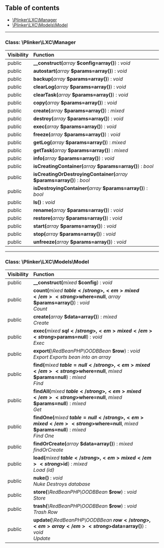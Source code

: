 ## Table of contents

- [\Plinker\LXC\Manager](#class-plinkerlxcmanager)
- [\Plinker\LXC\Models\Model](#class-plinkerlxcmodelsmodel)

<hr />

### Class: \Plinker\LXC\Manager

| Visibility | Function |
|:-----------|:---------|
| public | <strong>__construct(</strong><em>array</em> <strong>$config=array()</strong>)</strong> : <em>void</em> |
| public | <strong>autostart(</strong><em>array</em> <strong>$params=array()</strong>)</strong> : <em>void</em> |
| public | <strong>backup(</strong><em>array</em> <strong>$params=array()</strong>)</strong> : <em>void</em> |
| public | <strong>clearLog(</strong><em>array</em> <strong>$params=array()</strong>)</strong> : <em>void</em> |
| public | <strong>clearTask(</strong><em>array</em> <strong>$params=array()</strong>)</strong> : <em>void</em> |
| public | <strong>copy(</strong><em>array</em> <strong>$params=array()</strong>)</strong> : <em>void</em> |
| public | <strong>create(</strong><em>array</em> <strong>$params=array()</strong>)</strong> : <em>mixed</em> |
| public | <strong>destroy(</strong><em>array</em> <strong>$params=array()</strong>)</strong> : <em>void</em> |
| public | <strong>exec(</strong><em>array</em> <strong>$params=array()</strong>)</strong> : <em>void</em> |
| public | <strong>freeze(</strong><em>array</em> <strong>$params=array()</strong>)</strong> : <em>void</em> |
| public | <strong>getLog(</strong><em>array</em> <strong>$params=array()</strong>)</strong> : <em>mixed</em> |
| public | <strong>getTask(</strong><em>array</em> <strong>$params=array()</strong>)</strong> : <em>mixed</em> |
| public | <strong>info(</strong><em>array</em> <strong>$params=array()</strong>)</strong> : <em>void</em> |
| public | <strong>isCreatingContainer(</strong><em>array</em> <strong>$params=array()</strong>)</strong> : <em>bool</em> |
| public | <strong>isCreatingOrDestroyingContainer(</strong><em>array</em> <strong>$params=array()</strong>)</strong> : <em>bool</em> |
| public | <strong>isDestroyingContainer(</strong><em>array</em> <strong>$params=array()</strong>)</strong> : <em>bool</em> |
| public | <strong>ls()</strong> : <em>void</em> |
| public | <strong>rename(</strong><em>array</em> <strong>$params=array()</strong>)</strong> : <em>void</em> |
| public | <strong>restore(</strong><em>array</em> <strong>$params=array()</strong>)</strong> : <em>void</em> |
| public | <strong>start(</strong><em>array</em> <strong>$params=array()</strong>)</strong> : <em>void</em> |
| public | <strong>stop(</strong><em>array</em> <strong>$params=array()</strong>)</strong> : <em>void</em> |
| public | <strong>unfreeze(</strong><em>array</em> <strong>$params=array()</strong>)</strong> : <em>void</em> |

<hr />

### Class: \Plinker\LXC\Models\Model

| Visibility | Function |
|:-----------|:---------|
| public | <strong>__construct(</strong><em>mixed</em> <strong>$config</strong>)</strong> : <em>void</em> |
| public | <strong>count(</strong><em>mixed</em> <strong>$table</strong>, <em>mixed</em> <strong>$where=null</strong>, <em>array</em> <strong>$params=array()</strong>)</strong> : <em>void</em><br /><em>Count</em> |
| public | <strong>create(</strong><em>array</em> <strong>$data=array()</strong>)</strong> : <em>mixed</em><br /><em>Create</em> |
| public | <strong>exec(</strong><em>mixed</em> <strong>$sql</strong>, <em>mixed</em> <strong>$params=null</strong>)</strong> : <em>void</em><br /><em>Exec</em> |
| public | <strong>export(</strong><em>\RedBeanPHP\OODBBean</em> <strong>$row</strong>)</strong> : <em>void</em><br /><em>Export Exports bean into an array</em> |
| public | <strong>find(</strong><em>mixed</em> <strong>$table=null</strong>, <em>mixed</em> <strong>$where=null</strong>, <em>mixed</em> <strong>$params=null</strong>)</strong> : <em>mixed</em><br /><em>Find</em> |
| public | <strong>findAll(</strong><em>mixed</em> <strong>$table</strong>, <em>mixed</em> <strong>$where=null</strong>, <em>mixed</em> <strong>$params=null</strong>)</strong> : <em>mixed</em><br /><em>Get</em> |
| public | <strong>findOne(</strong><em>mixed</em> <strong>$table=null</strong>, <em>mixed</em> <strong>$where=null</strong>, <em>mixed</em> <strong>$params=null</strong>)</strong> : <em>mixed</em><br /><em>Find One</em> |
| public | <strong>findOrCreate(</strong><em>array</em> <strong>$data=array()</strong>)</strong> : <em>mixed</em><br /><em>findOrCreate</em> |
| public | <strong>load(</strong><em>mixed</em> <strong>$table</strong>, <em>mixed</em> <strong>$id</strong>)</strong> : <em>mixed</em><br /><em>Load (id)</em> |
| public | <strong>nuke()</strong> : <em>void</em><br /><em>Nuke Destroys database</em> |
| public | <strong>store(</strong><em>\RedBeanPHP\OODBBean</em> <strong>$row</strong>)</strong> : <em>void</em><br /><em>Store</em> |
| public | <strong>trash(</strong><em>\RedBeanPHP\OODBBean</em> <strong>$row</strong>)</strong> : <em>void</em><br /><em>Trash Row</em> |
| public | <strong>update(</strong><em>\RedBeanPHP\OODBBean</em> <strong>$row</strong>, <em>array</em> <strong>$data=array()</strong>)</strong> : <em>void</em><br /><em>Update</em> |

